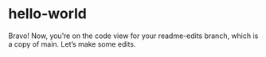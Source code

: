 # hello-world
Bravo! Now, you’re on the code view for your readme-edits branch, which is a copy of main. Let’s make some edits.

